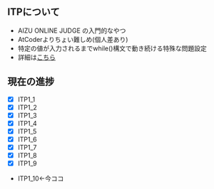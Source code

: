 ## ITPについて
- AIZU ONLINE JUDGE の入門的なやつ
- AtCoderよりちょい難しめ(個人差あり)
- 特定の値が入力されるまでwhile()構文で動き続ける特殊な問題設定
- 詳細は[こちら](https://onlinejudge.u-aizu.ac.jp/home)

## 現在の進捗
- [x] ITP1_1
- [x] ITP1_2
- [x] ITP1_3
- [x] ITP1_4
- [x] ITP1_5
- [x] ITP1_6
- [x] ITP1_7
- [x] ITP1_8 
- [x] ITP1_9
- ITP1_10←今ココ

